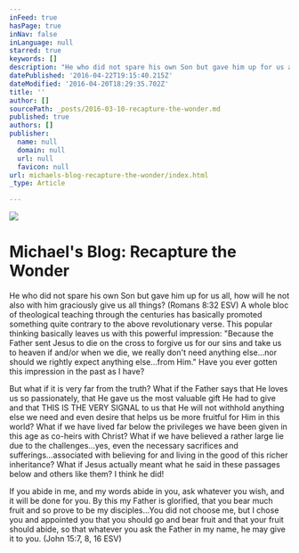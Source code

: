 ```yaml
---
inFeed: true
hasPage: true
inNav: false
inLanguage: null
starred: true
keywords: []
description: "He who did not spare his own Son but gave him up for us all, how will he not also with him graciously give us all things? (Romans 8:32 ESV) A whole bloc of theological teaching through the centuries has basically promoted something quite contrary to the above revolutionary verse. This popular thinking basically leaves us with this powerful impression: \"Because the Father sent Jesus to die on the cross to forgive us for our sins and take us to heaven if and/or when we die, we really don't need anything else...nor should we rightly expect anything else...from Him.\" Have you ever gotten this impression in the past as I have?"
datePublished: '2016-04-22T19:15:40.215Z'
dateModified: '2016-04-20T18:29:35.702Z'
title: ''
author: []
sourcePath: _posts/2016-03-10-recapture-the-wonder.md
published: true
authors: []
publisher:
  name: null
  domain: null
  url: null
  favicon: null
url: michaels-blog-recapture-the-wonder/index.html
_type: Article

---
```

![](https://the-grid-user-content.s3-us-west-2.amazonaws.com/e700402c-79b9-4b06-9182-bea17690c978.jpg)

# Michael's Blog: Recapture the Wonder

He who did not spare his own Son but gave him up for us all, how will he not also with him graciously give us all things? (Romans 8:32 ESV) A whole bloc of theological teaching through the centuries has basically promoted something quite contrary to the above revolutionary verse. This popular thinking basically leaves us with this powerful impression: "Because the Father sent Jesus to die on the cross to forgive us for our sins and take us to heaven if and/or when we die, we really don't need anything else...nor should we rightly expect anything else...from Him." Have you ever gotten this impression in the past as I have?

But what if it is very far from the truth? What if the Father says that He loves us so passionately, that He gave us the most valuable gift He had to give and that THIS IS THE VERY SIGNAL to us that He will not withhold anything else we need and even desire that helps us be more fruitful for Him in this world? What if we have lived far below the privileges we have been given in this age as co-heirs with Christ? What if we have believed a rather large lie due to the challenges...yes, even the necessary sacrifices and sufferings...associated with believing for and living in the good of this richer inheritance? What if Jesus actually meant what he said in these passages below and others like them? I think he did!

If you abide in me, and my words abide in you, ask whatever you wish, and it will be done for you. By this my Father is glorified, that you bear much fruit and so prove to be my disciples...You did not choose me, but I chose you and appointed you that you should go and bear fruit and that your fruit should abide, so that whatever you ask the Father in my name, he may give it to you. (John 15:7, 8, 16 ESV)